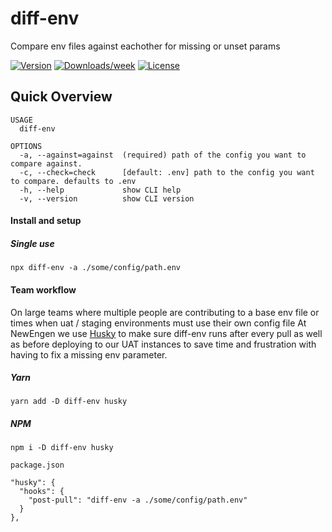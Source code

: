 diff-env
========
Compare env files against eachother for missing or unset params

[![Version](https://img.shields.io/npm/v/@newengen/diff-env)](https://www.npmjs.com/package/@newengen/diff-env)
[![Downloads/week](https://img.shields.io/npm/dm/@newengen/diff-env)](https://www.npmjs.com/package/@newengen/diff-env)
[![License](https://img.shields.io/github/license/NewEngen/diff-env)](https://github.com/NewEngen/diff-env/blob/master/package.json)


## Quick Overview
```
USAGE
  diff-env

OPTIONS
  -a, --against=against  (required) path of the config you want to compare against.
  -c, --check=check      [default: .env] path to the config you want to compare. defaults to .env
  -h, --help             show CLI help
  -v, --version          show CLI version
```

#### Install and setup

##### Single use
`npx diff-env -a ./some/config/path.env`

#### Team workflow
On large teams where multiple people are contributing to a base env file or times when uat / staging environments must use their own config file At NewEngen we use [Husky](https://github.com/typicode/husky) to make sure diff-env runs after every pull as well as before deploying to our UAT instances to save time and frustration with having to fix a missing env parameter.

##### Yarn
`yarn add -D diff-env husky`

##### NPM
`npm i -D diff-env husky`

`package.json`
```
"husky": {
  "hooks": {
    "post-pull": "diff-env -a ./some/config/path.env"
  }
},
```
